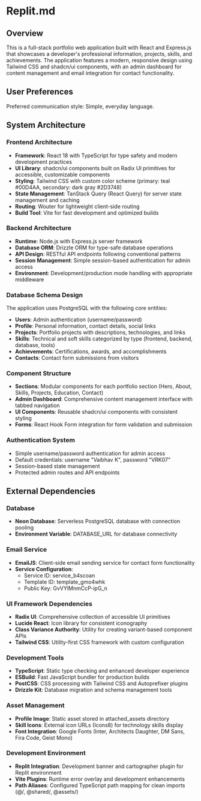# Replit.md

## Overview

This is a full-stack portfolio web application built with React and Express.js that showcases a developer's professional information, projects, skills, and achievements. The application features a modern, responsive design using Tailwind CSS and shadcn/ui components, with an admin dashboard for content management and email integration for contact functionality.

## User Preferences

Preferred communication style: Simple, everyday language.

## System Architecture

### Frontend Architecture
- **Framework**: React 18 with TypeScript for type safety and modern development practices
- **UI Library**: shadcn/ui components built on Radix UI primitives for accessible, customizable components
- **Styling**: Tailwind CSS with custom color scheme (primary: teal #00D4AA, secondary: dark gray #2D3748)
- **State Management**: TanStack Query (React Query) for server state management and caching
- **Routing**: Wouter for lightweight client-side routing
- **Build Tool**: Vite for fast development and optimized builds

### Backend Architecture
- **Runtime**: Node.js with Express.js server framework
- **Database ORM**: Drizzle ORM for type-safe database operations
- **API Design**: RESTful API endpoints following conventional patterns
- **Session Management**: Simple session-based authentication for admin access
- **Environment**: Development/production mode handling with appropriate middleware

### Database Schema Design
The application uses PostgreSQL with the following core entities:
- **Users**: Admin authentication (username/password)
- **Profile**: Personal information, contact details, social links
- **Projects**: Portfolio projects with descriptions, technologies, and links
- **Skills**: Technical and soft skills categorized by type (frontend, backend, database, tools)
- **Achievements**: Certifications, awards, and accomplishments
- **Contacts**: Contact form submissions from visitors

### Component Structure
- **Sections**: Modular components for each portfolio section (Hero, About, Skills, Projects, Education, Contact)
- **Admin Dashboard**: Comprehensive content management interface with tabbed navigation
- **UI Components**: Reusable shadcn/ui components with consistent styling
- **Forms**: React Hook Form integration for form validation and submission

### Authentication System
- Simple username/password authentication for admin access
- Default credentials: username "Vaibhav K", password "VRK07"
- Session-based state management
- Protected admin routes and API endpoints

## External Dependencies

### Database
- **Neon Database**: Serverless PostgreSQL database with connection pooling
- **Environment Variable**: DATABASE_URL for database connectivity

### Email Service
- **EmailJS**: Client-side email sending service for contact form functionality
- **Service Configuration**: 
  - Service ID: service_b4scoan
  - Template ID: template_gmo4whk
  - Public Key: GvVYlMnmCcP-ipG_n

### UI Framework Dependencies
- **Radix UI**: Comprehensive collection of accessible UI primitives
- **Lucide React**: Icon library for consistent iconography
- **Class Variance Authority**: Utility for creating variant-based component APIs
- **Tailwind CSS**: Utility-first CSS framework with custom configuration

### Development Tools
- **TypeScript**: Static type checking and enhanced developer experience
- **ESBuild**: Fast JavaScript bundler for production builds
- **PostCSS**: CSS processing with Tailwind CSS and Autoprefixer plugins
- **Drizzle Kit**: Database migration and schema management tools

### Asset Management
- **Profile Image**: Static asset stored in attached_assets directory
- **Skill Icons**: External icon URLs (Icons8) for technology skills display
- **Font Integration**: Google Fonts (Inter, Architects Daughter, DM Sans, Fira Code, Geist Mono)

### Development Environment
- **Replit Integration**: Development banner and cartographer plugin for Replit environment
- **Vite Plugins**: Runtime error overlay and development enhancements
- **Path Aliases**: Configured TypeScript path mapping for clean imports (@/, @shared/, @assets/)